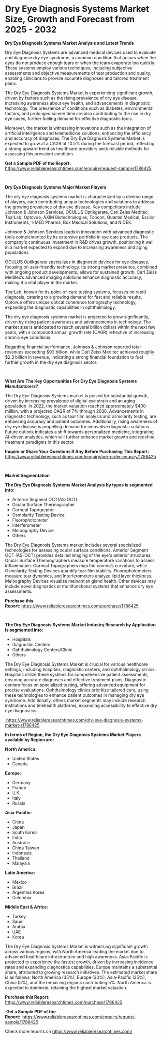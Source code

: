 <p><h1>Dry Eye Diagnosis Systems Market Size, Growth and Forecast from 2025 - 2032</h1></p><p><strong>Dry Eye Diagnosis Systems Market Analysis and Latest Trends</strong></p>
<p><p>Dry Eye Diagnosis Systems are advanced medical devices used to evaluate and diagnose dry eye syndrome, a common condition that occurs when the eyes do not produce enough tears or when the tears evaporate too quickly. These systems employ various techniques, including subjective assessments and objective measurements of tear production and quality, enabling clinicians to provide accurate diagnoses and tailored treatment plans.</p><p>The Dry Eye Diagnosis Systems Market is experiencing significant growth, driven by factors such as the rising prevalence of dry eye disease, increasing awareness about eye health, and advancements in diagnostic technology. The prevalence of conditions such as diabetes, environmental factors, and prolonged screen time are also contributing to the rise in dry eye cases, further fueling demand for effective diagnostic tools.</p><p>Moreover, the market is witnessing innovations such as the integration of artificial intelligence and telemedicine solutions, enhancing the efficiency and accuracy of diagnoses. The Dry Eye Diagnosis Systems Market is expected to grow at a CAGR of 10.5% during the forecast period, reflecting a strong upward trend as healthcare providers seek reliable methods for assessing this prevalent condition.</p></p>
<p><strong>Get a Sample PDF of the Report:&nbsp;</strong> <a href="https://www.reliableresearchtimes.com/enquiry/request-sample/1786425?utm_campaign=3492&utm_medium=2&utm_source=Github&utm_content=ia&utm_term=25032025&utm_id=dry-eye-diagnosis-systems">https://www.reliableresearchtimes.com/enquiry/request-sample/1786425</a></p>
<p>&nbsp;</p>
<p><strong>Dry Eye Diagnosis Systems Major Market Players</strong></p>
<p><p>The dry eye diagnosis systems market is characterized by a diverse range of players, each contributing unique technologies and solutions to address the growing prevalence of dry eye disease. Key competitors include Johnson & Johnson Services, OCULUS Optikgerate, Carl Zeiss Meditec, TearLab, Optovue, AXIM Biotechnologies, Topcon, Quantel Medical, Essilor Instruments, 1-MED Pharma, Box Medical Solutions, and NIDEK.</p><p>Johnson & Johnson Services leads in innovation with advanced diagnostic tools complemented by its extensive portfolio in eye care products. The company's continuous investment in R&D drives growth, positioning it well in a market expected to expand due to increasing awareness and aging populations.</p><p>OCULUS Optikgerate specializes in diagnostic devices for eye diseases, focusing on user-friendly technology. Its strong market presence, combined with ongoing product developments, allows for sustained growth. Carl Zeiss Meditec’s advanced imaging solutions enhance diagnostic accuracy, making it a vital player in the market.</p><p>TearLab, known for its point-of-care testing systems, focuses on rapid diagnosis, catering to a growing demand for fast and reliable results. Optovue offers unique optical coherence tomography technology, expanding the diagnostic capabilities in ophthalmology.</p><p>The dry eye diagnosis systems market is projected to grow significantly, driven by rising patient awareness and advancements in technology. The market size is anticipated to reach several billion dollars within the next few years, with a compound annual growth rate (CAGR) reflective of increasing chronic eye conditions.</p><p>Regarding financial performance, Johnson & Johnson reported total revenues exceeding $93 billion, while Carl Zeiss Meditec achieved roughly $2.3 billion in revenue, indicating a strong financial foundation to fuel further growth in the dry eye diagnosis sector.</p></p>
<p>&nbsp;</p>
<p><strong>What Are The Key Opportunities For Dry Eye Diagnosis Systems Manufacturers?</strong></p>
<p><p>The Dry Eye Diagnosis Systems market is poised for substantial growth, driven by increasing prevalence of digital eye strain and an aging population. In 2022, the market valuation reached approximately $400 million, with a projected CAGR of 7% through 2030. Advancements in diagnostic technology, such as tear film analysis and osmolarity testing, are enhancing accuracy and patient outcomes. Additionally, rising awareness of dry eye disease is propelling demand for innovative diagnostic solutions. Future outlook indicates a shift towards personalized medicine, integrating AI-driven analytics, which will further enhance market growth and redefine treatment paradigms in this sector.</p></p>
<p><strong>Inquire or Share Your Questions If Any Before Purchasing This Report:</strong> <a href="https://www.reliableresearchtimes.com/enquiry/pre-order-enquiry/1786425?utm_campaign=3492&utm_medium=2&utm_source=Github&utm_content=ia&utm_term=25032025&utm_id=dry-eye-diagnosis-systems">https://www.reliableresearchtimes.com/enquiry/pre-order-enquiry/1786425</a></p>
<p>&nbsp;</p>
<p><strong>Market Segmentation</strong></p>
<p><strong>The Dry Eye Diagnosis Systems Market Analysis by types is segmented into:</strong></p>
<p><ul><li>Anterior Segment OCT(AS-OCT)</li><li>Ocular Surface Thermographer</li><li>Corneal Topographer</li><li>Osmolarity Testing Device</li><li>Fluorophotometer</li><li>Interferometer</li><li>Meibography Device</li><li>Others</li></ul></p>
<p><p>The Dry Eye Diagnosis Systems market includes several specialized technologies for assessing ocular surface conditions. Anterior Segment OCT (AS-OCT) provides detailed imaging of the eye's anterior structures. Ocular Surface Thermographers measure temperature variations to assess inflammation. Corneal Topographers map the cornea’s curvature, while Osmolarity Testing Devices quantify tear film stability. Fluorophotometers measure tear dynamics, and Interferometers analyze lipid layer thickness. Meibography Devices visualize meibomian gland health. Other devices may include novel diagnostics or multifunctional systems that enhance dry eye assessments.</p></p>
<p><strong>Purchase this Report:&nbsp;</strong><a href="https://www.reliableresearchtimes.com/purchase/1786425?utm_campaign=3492&utm_medium=2&utm_source=Github&utm_content=ia&utm_term=25032025&utm_id=dry-eye-diagnosis-systems">https://www.reliableresearchtimes.com/purchase/1786425</a></p>
<p>&nbsp;</p>
<p><strong>The Dry Eye Diagnosis Systems Market Industry Research by Application is segmented into:</strong></p>
<p><ul><li>Hospitals</li><li>Diagnostic Centers</li><li>Ophthalmology Centers/Clinic</li><li>Others</li></ul></p>
<p><p>The Dry Eye Diagnosis Systems Market is crucial for various healthcare settings, including hospitals, diagnostic centers, and ophthalmology clinics. Hospitals utilize these systems for comprehensive patient assessments, ensuring accurate diagnoses and effective treatment plans. Diagnostic centers focus on specialized testing, offering advanced equipment for precise evaluations. Ophthalmology clinics prioritize tailored care, using these technologies to enhance patient outcomes in managing dry eye syndrome. Additionally, others market segments may include research institutions and telehealth platforms, expanding accessibility to effective dry eye diagnostics.</p></p>
<p><a href="https://www.reliableresearchtimes.com/dry-eye-diagnosis-systems-market-r1786425?utm_campaign=3492&utm_medium=2&utm_source=Github&utm_content=ia&utm_term=25032025&utm_id=dry-eye-diagnosis-systems">&nbsp;https://www.reliableresearchtimes.com/dry-eye-diagnosis-systems-market-r1786425</a></p>
<p><strong>In terms of Region, the Dry Eye Diagnosis Systems Market Players available by Region are:</strong></p>
<p>
    <p> <strong> North America: </strong>
        <ul>
            <li>United States</li>
            <li>Canada</li>
        </ul>
        </p> 
    <p> <strong> Europe: </strong>
        <ul>
            <li>Germany</li>
            <li>France</li>
            <li>U.K.</li>
            <li>Italy</li>
            <li>Russia</li>
        </ul>
        </p> 
    <p> <strong> Asia-Pacific: </strong>
        <ul>
            <li>China</li>
            <li>Japan</li>
            <li>South Korea</li>
            <li>India</li>
            <li>Australia</li>
            <li>China Taiwan</li>
            <li>Indonesia</li>
            <li>Thailand</li>
            <li>Malaysia</li>
        </ul>
        </p> 
    <p> <strong> Latin America: </strong>
        <ul>
            <li>Mexico</li>
            <li>Brazil</li>
            <li>Argentina Korea</li>
            <li>Colombia</li>
        </ul>
        </p> 
    <p> <strong> Middle East & Africa: </strong>
        <ul>
            <li>Turkey</li>
            <li>Saudi</li>
            <li>Arabia</li>
            <li>UAE</li>
            <li>Korea</li>
        </ul>
    </p>
    </p>
<p><p>The Dry Eye Diagnosis Systems Market is witnessing significant growth across various regions, with North America leading the market due to advanced healthcare infrastructure and high awareness. Asia-Pacific is projected to experience the fastest growth, driven by increasing incidence rates and expanding diagnostics capabilities. Europe maintains a substantial share, attributed to growing research initiatives. The estimated market share is as follows: North America (35%), Europe (30%), Asia-Pacific (25%), China (5%), and the remaining regions contributing 5%. North America is expected to dominate, retaining the highest market valuation.</p></p>
<p><strong>Purchase this Report: </strong><a href="https://www.reliableresearchtimes.com/purchase/1786425?utm_campaign=3492&utm_medium=2&utm_source=Github&utm_content=ia&utm_term=25032025&utm_id=dry-eye-diagnosis-systems">https://www.reliableresearchtimes.com/purchase/1786425</a></p>
<p>&nbsp;<strong>Get a Sample PDF of the Report:&nbsp;&nbsp;</strong><a href="https://www.reliableresearchtimes.com/enquiry/request-sample/1786425?utm_campaign=3492&utm_medium=2&utm_source=Github&utm_content=ia&utm_term=25032025&utm_id=dry-eye-diagnosis-systems">https://www.reliableresearchtimes.com/enquiry/request-sample/1786425</a></p>
<p><strong></strong></p>
<p>Check more reports on <a href="https://www.reliableresearchtimes.com/?utm_campaign=3492&utm_medium=2&utm_source=Github&utm_content=ia&utm_term=25032025&utm_id=dry-eye-diagnosis-systems">https://www.reliableresearchtimes.com/</a></p>